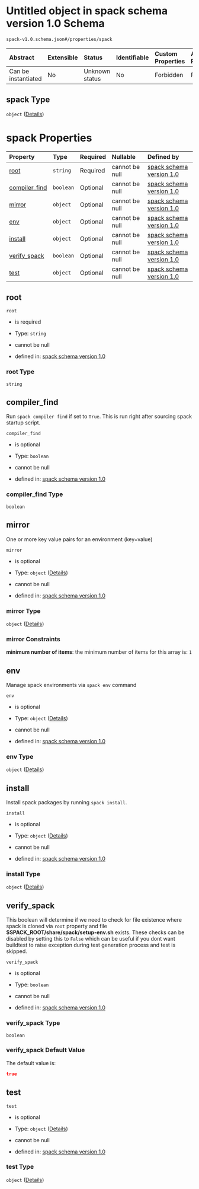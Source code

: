 # Untitled object in spack schema version 1.0 Schema

```txt
spack-v1.0.schema.json#/properties/spack
```



| Abstract            | Extensible | Status         | Identifiable | Custom Properties | Additional Properties | Access Restrictions | Defined In                                                                      |
| :------------------ | :--------- | :------------- | :----------- | :---------------- | :-------------------- | :------------------ | :------------------------------------------------------------------------------ |
| Can be instantiated | No         | Unknown status | No           | Forbidden         | Forbidden             | none                | [spack-v1.0.schema.json*](../out/spack-v1.0.schema.json "open original schema") |

## spack Type

`object` ([Details](spack-v1-properties-spack.md))

# spack Properties

| Property                        | Type      | Required | Nullable       | Defined by                                                                                                                                            |
| :------------------------------ | :-------- | :------- | :------------- | :---------------------------------------------------------------------------------------------------------------------------------------------------- |
| [root](#root)                   | `string`  | Required | cannot be null | [spack schema version 1.0](spack-v1-properties-spack-properties-root.md "spack-v1.0.schema.json#/properties/spack/properties/root")                   |
| [compiler_find](#compiler_find) | `boolean` | Optional | cannot be null | [spack schema version 1.0](spack-v1-properties-spack-properties-compiler_find.md "spack-v1.0.schema.json#/properties/spack/properties/compiler_find") |
| [mirror](#mirror)               | `object`  | Optional | cannot be null | [spack schema version 1.0](definitions-definitions-env.md "spack-v1.0.schema.json#/properties/spack/properties/mirror")                               |
| [env](#env)                     | `object`  | Optional | cannot be null | [spack schema version 1.0](spack-v1-definitions-env.md "spack-v1.0.schema.json#/properties/spack/properties/env")                                     |
| [install](#install)             | `object`  | Optional | cannot be null | [spack schema version 1.0](spack-v1-definitions-install.md "spack-v1.0.schema.json#/properties/spack/properties/install")                             |
| [verify_spack](#verify_spack)   | `boolean` | Optional | cannot be null | [spack schema version 1.0](spack-v1-properties-spack-properties-verify_spack.md "spack-v1.0.schema.json#/properties/spack/properties/verify_spack")   |
| [test](#test)                   | `object`  | Optional | cannot be null | [spack schema version 1.0](spack-v1-definitions-test.md "spack-v1.0.schema.json#/properties/spack/properties/test")                                   |

## root



`root`

*   is required

*   Type: `string`

*   cannot be null

*   defined in: [spack schema version 1.0](spack-v1-properties-spack-properties-root.md "spack-v1.0.schema.json#/properties/spack/properties/root")

### root Type

`string`

## compiler_find

Run `spack compiler find` if set to `True`. This is run right after sourcing spack startup script.

`compiler_find`

*   is optional

*   Type: `boolean`

*   cannot be null

*   defined in: [spack schema version 1.0](spack-v1-properties-spack-properties-compiler_find.md "spack-v1.0.schema.json#/properties/spack/properties/compiler_find")

### compiler_find Type

`boolean`

## mirror

One or more key value pairs for an environment (key=value)

`mirror`

*   is optional

*   Type: `object` ([Details](definitions-definitions-env.md))

*   cannot be null

*   defined in: [spack schema version 1.0](definitions-definitions-env.md "spack-v1.0.schema.json#/properties/spack/properties/mirror")

### mirror Type

`object` ([Details](definitions-definitions-env.md))

### mirror Constraints

**minimum number of items**: the minimum number of items for this array is: `1`

## env

Manage spack environments via `spack env` command

`env`

*   is optional

*   Type: `object` ([Details](spack-v1-definitions-env.md))

*   cannot be null

*   defined in: [spack schema version 1.0](spack-v1-definitions-env.md "spack-v1.0.schema.json#/properties/spack/properties/env")

### env Type

`object` ([Details](spack-v1-definitions-env.md))

## install

Install spack packages by running `spack install`.

`install`

*   is optional

*   Type: `object` ([Details](spack-v1-definitions-install.md))

*   cannot be null

*   defined in: [spack schema version 1.0](spack-v1-definitions-install.md "spack-v1.0.schema.json#/properties/spack/properties/install")

### install Type

`object` ([Details](spack-v1-definitions-install.md))

## verify_spack

This boolean will determine if we need to check for file existence where spack is cloned via `root` property and file **$SPACK_ROOT/share/spack/setup-env.sh** exists. These checks can be disabled by setting this to `False` which can be useful if you dont want buildtest to raise exception during test generation process and test is skipped.

`verify_spack`

*   is optional

*   Type: `boolean`

*   cannot be null

*   defined in: [spack schema version 1.0](spack-v1-properties-spack-properties-verify_spack.md "spack-v1.0.schema.json#/properties/spack/properties/verify_spack")

### verify_spack Type

`boolean`

### verify_spack Default Value

The default value is:

```json
true
```

## test



`test`

*   is optional

*   Type: `object` ([Details](spack-v1-definitions-test.md))

*   cannot be null

*   defined in: [spack schema version 1.0](spack-v1-definitions-test.md "spack-v1.0.schema.json#/properties/spack/properties/test")

### test Type

`object` ([Details](spack-v1-definitions-test.md))
